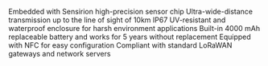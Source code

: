 Embedded with Sensirion high-precision sensor chip
Ultra-wide-distance transmission up to the line of sight of 10km
IP67 UV-resistant and waterproof enclosure for harsh environment applications
Built-in 4000 mAh replaceable battery and works for 5 years without replacement
Equipped with NFC for easy configuration
Compliant with standard LoRaWAN gateways and network servers
